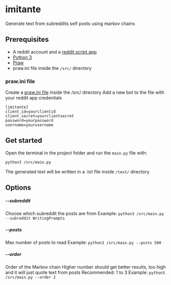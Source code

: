 # imitante

Generate text from subreddits self posts using markov chains

## Prerequisites

- A reddit account and a [reddit script app](https://github.com/reddit-archive/reddit/wiki/OAuth2-Quick-Start-Example#first-steps)
- [Python 3](https://www.python.org/)
- [Praw](https://praw.readthedocs.io/en/latest/)
- praw.ini file inside the `/src/` directory


### praw.ini file

Create a [praw.ini file](https://praw.readthedocs.io/en/latest/getting_started/configuration/prawini.html?highlight=praw.ini#praw-ini-files) inside the /src/ directory
Add a new bot to the file with your reddit app credentials

```
[imitante]
client_id=yourclientid
client_secret=yourclientsecret
password=yourpassword
username=yourusername
```


## Get started

Open the terminal in the project folder and run the `main.py` file with:
```
python3 /src/main.py

```

The generated text will be written in a .txt file inside `/text/` directory

## Options

##### --subreddit

Choose which subreddit the posts are from
Example:
`python3 /src/main.py --subreddit WritingPrompts`

##### --posts

Max number of posts to read
Example:
`python3 /src/main.py --posts 500`

##### --order

Order of the Markov chain
Higher number should get better results, too high and it will just quote text from posts
Recommended: 1 to 3
Example:
`python3 /src/main.py --order 2`

